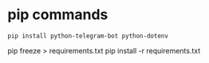 
# pip commands
```
pip install python-telegram-bot python-dotenv
```
pip freeze > requirements.txt
pip install -r requirements.txt
